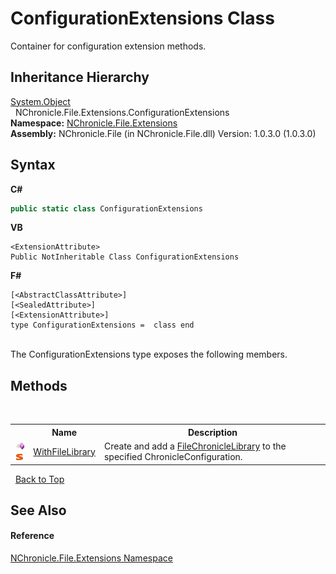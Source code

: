 # ConfigurationExtensions Class
 

Container for configuration extension methods.


## Inheritance Hierarchy
<a href="http://msdn2.microsoft.com/en-us/library/e5kfa45b" target="_blank">System.Object</a><br />&nbsp;&nbsp;NChronicle.File.Extensions.ConfigurationExtensions<br />
**Namespace:**&nbsp;<a href="N_NChronicle_File_Extensions.md">NChronicle.File.Extensions</a><br />**Assembly:**&nbsp;NChronicle.File (in NChronicle.File.dll) Version: 1.0.3.0 (1.0.3.0)

## Syntax

**C#**<br />
``` C#
public static class ConfigurationExtensions
```

**VB**<br />
``` VB
<ExtensionAttribute>
Public NotInheritable Class ConfigurationExtensions
```

**F#**<br />
``` F#
[<AbstractClassAttribute>]
[<SealedAttribute>]
[<ExtensionAttribute>]
type ConfigurationExtensions =  class end
```

<br />
The ConfigurationExtensions type exposes the following members.


## Methods
&nbsp;<table><tr><th></th><th>Name</th><th>Description</th></tr><tr><td>![Public method](media/pubmethod.gif "Public method")![Static member](media/static.gif "Static member")</td><td><a href="M_NChronicle_File_Extensions_ConfigurationExtensions_WithFileLibrary.md">WithFileLibrary</a></td><td>
Create and add a <a href="T_NChronicle_File_FileChronicleLibrary.md">FileChronicleLibrary</a> to the specified ChronicleConfiguration.</td></tr></table>&nbsp;
<a href="#configurationextensions-class">Back to Top</a>

## See Also


#### Reference
<a href="N_NChronicle_File_Extensions.md">NChronicle.File.Extensions Namespace</a><br />
